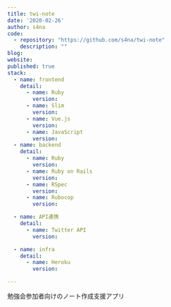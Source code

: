 ```yaml
---
title: twi-note
date: '2020-02-26'
author: s4na
code: 
  - repository: "https://github.com/s4na/twi-note"
    description: ""
blog:
website:
published: true
stack:
  - name: frontend
    detail:
      - name: Ruby
        version: 
      - name: Slim
        version: 
      - name: Vue.js
        version: 
      - name: JavaScript
        version: 
  - name: backend
    detail:
      - name: Ruby
        version: 
      - name: Ruby on Rails
        version: 
      - name: RSpec
        version: 
      - name: Rubocop
        version: 

  - name: API連携
    detail:
      - name: Twitter API
        version:

  - name: infra
    detail:
      - name: Heroku
        version:

---
```


勉強会参加者向けのノート作成支援アプリ
